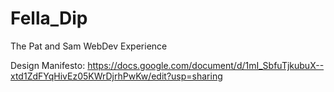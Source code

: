 # Fella_Dip
The Pat and Sam WebDev Experience

Design Manifesto: https://docs.google.com/document/d/1mI_SbfuTjkubuX--xtd1ZdFYqHivEz05KWrDjrhPwKw/edit?usp=sharing
